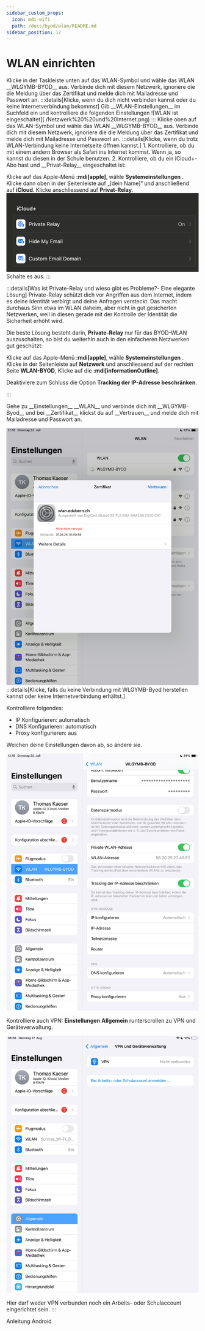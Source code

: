 ```yaml
---
sidebar_custom_props:
  icon: mdi-wifi
  path: /docs/byod/wlan/README.md
sidebar_position: 17
---
```


# WLAN einrichten

<Tabs>
  <TabItem value="win" label="Windows">
  Klicke in der Taskleiste unten auf das WLAN-Symbol und wähle das WLAN __WLGYMB-BYOD__ aus. Verbinde dich mit diesem Netzwerk, ignoriere die die Meldung über das Zertifikat und melde dich mit Mailadresse und Passwort an.
  :::details[Klicke, wenn du dich nicht verbinden kannst oder du keine Internetverbindung bekommst]
  Gib __WLAN-Einstellungen__ im Suchfeld ein und kontrolliere die folgenden Einstellungen
![WLAN ist eingeschaltet](./Netzwerk%20%20und%20Internet.png)
:::
  </TabItem>
  <TabItem value="osx" label="Mac OS">
Klicke oben auf das WLAN-Symbol und wähle das WLAN __WLGYMB-BYOD__ aus. Verbinde dich mit diesem Netzwerk, ignoriere die die Meldung über das Zertifikat und melde dich mit Mailadresse und Passwort an.  
:::details[Klicke, wenn du trotz WLAN-Verbindung keine Internetseite öffnen kannst.]
1. Kontrolliere, ob du mit einem andern Browser als Safari ins Internet kommst. Wenn ja, so kannst du diesen in der Schule benutzen.
2. Kontrolliere, ob du ein iCloud+-Abo hast und __Privat-Relay__ eingeschaltet ist:

Klicke auf das Apple-Menü __:mdi[apple]__, wähle __Systemeinstellungen__ . Klicke dann oben in der Seitenleiste auf „[dein Name]“ und anschließend auf __iCloud__. Klicke anschliessend auf __Privat-Relay__.
![](macprivaterelay.png)
Schalte es aus.
:::

:::details[Was ist Private-Relay und wieso gibt es Probleme?- Eine elegante Lösung]
Private-Relay schützt dich vor Angriffen aus dem Internet, indem es deine Identität verbirgt und deine Anfragen versteckt. Das macht durchaus Sinn etwa im WLAN daheim, aber nicht in gut gesicherten Netzwerken, weil in diesen gerade mit der Kontrolle der Identität die Sicherheit erhöht wird.

Die beste Lösung besteht darin, __Private-Relay__ nur für das BYOD-WLAN auszuschalten, so bist du weiterhin auch in den einfacheren Netzwerken gut geschützt:

Klicke auf das Apple-Menü __:mdi[apple]__, wähle __Systemeinstellungen__ . Klicke in der Seitenleiste auf __Netzwerk__ und anschliessend auf der rechten Seite __WLAN-BYOD__, Klicke auf die __:mdi[informationOutline]__.

Deaktiviere zum Schluss die Option __Tracking der IP-Adresse beschränken__.

:::
</TabItem>

  <TabItem value="ios" label="iOS">
Gehe zu __Einstellungen__ __WLAN__ und verbinde dich mit __WLGYMB-Byod__ und bei __Zertifikat__ klickst du auf __Vertrauen__ und melde dich mit Mailadresse und Passwort an.

![--width=70%](wlanios1.jpeg)
:::details[Klicke, falls du keine Verbindung mit WLGYMB-Byod herstellen kannst oder keine Internetverbindung erhältst.]

Kontrolliere folgendes:

- IP Konfigurieren: automatisch
- DNS Konfigurieren: automatisch
- Proxy konfigurieren: aus

Weichen deine Einstellungen davon ab, so ändere sie.

![--width=70%](wlanios2.jpeg)

Kontrolliere auch VPN: __Einstellungen__ __Allgemein__ runterscrollen zu VPN und Geräteverwaltung.

![--width=70%](vpnios.jpg)

Hier darf weder VPN verbunden noch ein Arbeits- oder Schulaccount eingerichtet sein.
:::


  </TabItem>

  <TabItem value="android" label="Android">
    Anleitung Android
  </TabItem>
</Tabs>
